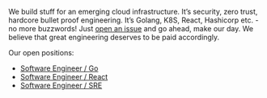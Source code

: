 We build stuff for an emerging cloud infrastructure. It’s security, zero trust, hardcore bullet proof engineering.
It’s Golang, K8S, React, Hashicorp etc. - no more buzzwords! Just [open an issue](https://github.com/ory/jobs/issues/new)
and go ahead, make our day. We believe that great engineering deserves to be paid accordingly.

Our open positions:

* [Software Engineer / Go](software-engineer-01.md)
* [Software Engineer / React](software-engineer-02.md)
* [Software Engineer / SRE](site-reliability-engineering-01.md)

